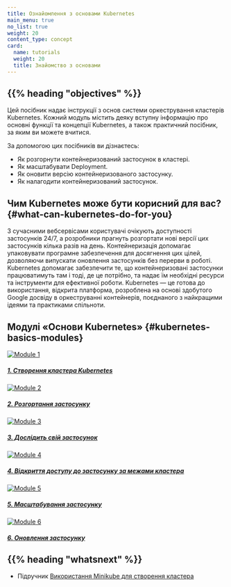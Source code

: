 ```yaml
---
title: Ознайомлення з основами Kubernetes
main_menu: true
no_list: true
weight: 20
content_type: concept
card:
  name: tutorials
  weight: 20
  title: Знайомство з основами
---
```


## {{% heading "objectives" %}}

Цей посібник надає інструкції з основ системи оркестрування кластерів Kubernetes. Кожний модуль містить деяку вступну інформацію про основні функції та концепції Kubernetes, а також практичний посібник, за яким ви можете вчитися.

За допомогою цих посібників ви дізнаєтесь:

* Як розгорнути контейнеризований застосунок в кластері.
* Як масштабувати Deployment.
* Як оновити версію контейнеризованого застосунку.
* Як налагодити контейнеризований застосунок.

## Чим Kubernetes може бути корисний для вас? {#what-can-kubernetes-do-for-you}

З сучасними вебсервісами користувачі очікують доступності застосунків 24/7, а розробники прагнуть розгортати нові версії цих застосунків кілька разів на день. Контейнеризація допомагає упаковувати програмне забезпечення для досягнення цих цілей, дозволяючи випускати оновлення застосунків без перерви в роботі. Kubernetes допомагає забезпечити те, що контейнеризовані застосунки працюватимуть там і тоді, де це потрібно, та надає їм необхідні ресурси та інструменти для ефективної роботи. Kubernetes — це готова до використання, відкрита платформа, розроблена на основі здобутого Google досвіду в оркеструванні контейнерів, поєднаного з найкращими ідеями та практиками спільноти.

## Модулі «Основи Kubernetes» {#kubernetes-basics-modules}

<!-- css code to preserve original format -->
<link rel="stylesheet" href="/css/style_tutorials.css">

<div class="tutorials-modules">
  <div class="module">
    <a href="/docs/tutorials/kubernetes-basics/create-cluster/cluster-intro/">
      <img src="/docs/tutorials/kubernetes-basics/public/images/module_01.svg?v=1469803628347" alt="Module 1">
      <h5>1. Створення кластера Kubernetes</h5>
    </a>
  </div>
  <div class="module">
    <a href="/docs/tutorials/kubernetes-basics/deploy-app/deploy-intro/">
      <img src="/docs/tutorials/kubernetes-basics/public/images/module_02.svg?v=1469803628347" alt="Module 2">
      <h5>2. Розгортання застосунку</h5>
    </a>
  </div>
  <div class="module">
    <a href="/docs/tutorials/kubernetes-basics/explore/explore-intro/">
      <img src="/docs/tutorials/kubernetes-basics/public/images/module_03.svg?v=1469803628347" alt="Module 3">
      <h5>3. Дослідить свій застосунок</h5>
    </a>
  </div>
  <div class="module">
    <a href="/docs/tutorials/kubernetes-basics/expose/expose-intro/">
      <img src="/docs/tutorials/kubernetes-basics/public/images/module_04.svg?v=1469803628347" alt="Module 4">
      <h5>4. Відкриття доступу до застосунку за межами кластера</h5>
    </a>
  </div>
  <div class="module">
    <a href="/docs/tutorials/kubernetes-basics/scale/scale-intro/">
      <img src="/docs/tutorials/kubernetes-basics/public/images/module_05.svg?v=1469803628347" alt="Module 5">
      <h5>5. Масштабування застосунку</h5>
    </a>
  </div>
  <div class="module">
    <a href="/docs/tutorials/kubernetes-basics/update/update-intro/">
      <img src="/docs/tutorials/kubernetes-basics/public/images/module_06.svg?v=1469803628347" alt="Module 6">
      <h5>6. Оновлення застосунку</h5>
    </a>
  </div>
</div>

## {{% heading "whatsnext" %}}

* Підручник [Використання Minikube для створення кластера](/docs/tutorials/kubernetes-basics/create-cluster/)
